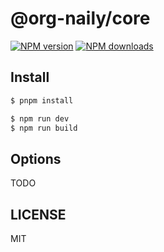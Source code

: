 # @org-naily/core

[![NPM version](https://img.shields.io/npm/v/@org-naily/core.svg?style=flat)](https://npmjs.org/package/@org-naily/core)
[![NPM downloads](http://img.shields.io/npm/dm/@org-naily/core.svg?style=flat)](https://npmjs.org/package/@org-naily/core)

## Install

```bash
$ pnpm install
```

```bash
$ npm run dev
$ npm run build
```

## Options

TODO

## LICENSE

MIT
